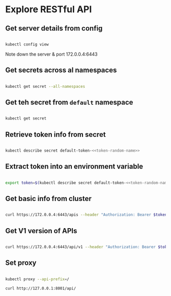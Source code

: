 # Explore RESTful API

## Get server details from config

```bash

kubectl config view

```

Note down the server & port
172.0.0.4:6443

## Get secrets across al namespaces

```bash

kubectl get secret --all-namespaces

```

## Get teh secret from `default` namespace

```bash

kubectl get secret

```

## Retrieve token info from secret

```bash

kubectl describe secret default-token-<<token-random-name>>

```

## Extract token into an environment variable

```bash

export token=$(kubectl describe secret default-token-<<token-random-name>> | grep ^token | cut -f7 -d ' ')

```

## Get basic info from cluster

```bash

curl https://172.0.0.4:6443/apis --header "Authorization: Bearer $token" -k

```

## Get V1 version of APIs

```bash

curl https://172.0.0.4:6443/api/v1 --header "Authorization: Bearer $token" -k

```

## Set proxy

```bash

kubectl proxy --api-prefix=/

curl http://127.0.0.1:8001/api/

```